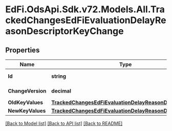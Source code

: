 # EdFi.OdsApi.Sdk.v72.Models.All.TrackedChangesEdFiEvaluationDelayReasonDescriptorKeyChange

## Properties

Name | Type | Description | Notes
------------ | ------------- | ------------- | -------------
**Id** | **string** | Resource identifier | [optional] 
**ChangeVersion** | **decimal** | Change version | [optional] 
**OldKeyValues** | [**TrackedChangesEdFiEvaluationDelayReasonDescriptorKey**](TrackedChangesEdFiEvaluationDelayReasonDescriptorKey.md) |  | [optional] 
**NewKeyValues** | [**TrackedChangesEdFiEvaluationDelayReasonDescriptorKey**](TrackedChangesEdFiEvaluationDelayReasonDescriptorKey.md) |  | [optional] 

[[Back to Model list]](../README.md#documentation-for-models) [[Back to API list]](../README.md#documentation-for-api-endpoints) [[Back to README]](../README.md)

